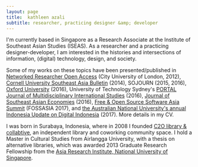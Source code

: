 ```yaml
---
layout: page
title:  kathleen azali
subtitle: researcher, practicing designer &amp; developer
---
```


I'm currently based in Singapore as a Research Associate at the Institute of Southeast Asian Studies (ISEAS). As a researcher and a practicing designer-developer, I am interested in the histories and intersections of information, (digital) technology, design, and society.

Some of my works on these topics have been presented/published in [Networked Researcher Open Access](http://openaccess.city.ac.uk/8419/) (City University of London, 2012), [Cornell University Southeast Asia Bulletin](https://seap.einaudi.cornell.edu/publication/2014-spring-e-bulletin) (2014), SOJOURN (2015, 2016), [Oxford University](http://projectsoutheastasia.com/) (2016), University of Technology Sydney's [PORTAL Journal of Multidisciplinary International Studies](http://epress.lib.uts.edu.au/journals/index.php/portal/article/view/5024/5495) (2016), [Journal of Southeast Asian Economies](https://muse.jhu.edu/article/647394) (2016), [Free & Open Source Software Asia Summit](http://2017.fossasia.org/) (FOSSASIA 2017), and [the Australian National University's annual Indonesia Update on Digital Indonesia](http://www.newmandala.org/digital-indonesia/) (2017). More details in my CV.

I was born in Surabaya, Indonesia, where in 2008 I founded [C2O library & collabtive](https://c2o-library.net), an independent library and coworking community space. I hold a Master in Cultural Studies from Airlangga University, with a thesis on alternative libraries, which was awarded 2013 Graduate Research Fellowship from the [Asia Research Institute, National University of Singapore](https://ari.nus.edu.sg/).
